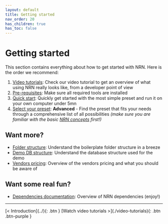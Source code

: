 ```yaml
---
layout: default
title: Getting started
nav_order: 20
has_children: true
has_toc: false
---
```


# Getting started

This section contains everything about how to get started with NRN. Here is the order we recommend:

1. [Video tutorials](./video-tutorials): Check our video tutorial to get an overview of what using NRN really looks like, from a developer point of view
1. [Pre-requisites](./pre-requisites): Make sure all required tools are installed
1. [Quick start](./quick-start): Quickly get started with the most simple preset and run it on your own computer under 5mn
1. [Select your preset](./select-preset): **Advanced** - Find the preset that fits your needs through a comprehensive list of all possibilities _(make sure you are familiar with the basic [NRN concepts](../concepts) first!)_

## Want more?

- [Folder structure](../reference/folder-structure): Understand the boilerplate folder structure in a breeze
- [Demo DB structure](../reference/demo-database-structure): Understand the database structure used for the demo
- [Vendors pricing](../reference/vendors): Overview of the vendors pricing and what you should be aware of

## Want some real fun?

- [Dependencies documentation](../reference/vendors): Overview of NRN dependencies (enjoy!)

---

<div class="pagination-section">
    <span class="fs-4" markdown="1">
    [< Introduction](../){: .btn }
    </span>
    <span class="fs-4" markdown="1">
    [Watch video tutorials >](./video-tutorials){: .btn .btn-purple }
    </span>
</div>
